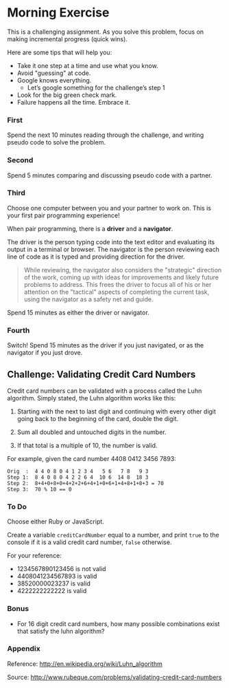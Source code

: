 # Morning Exercise

This is a challenging assignment. As you solve this problem, focus on making incremental progress (quick wins).

Here are some tips that will help you:

- Take it one step at a time and use what you know.
- Avoid "guessing" at code.
- Google knows everything.
  - Let’s google something for the challenge’s step 1
- Look for the big green check mark.
- Failure happens all the time. Embrace it.

### First

Spend the next 10 minutes reading through the challenge, and writing pseudo code to solve the problem.

### Second

Spend 5 minutes comparing and discussing pseudo code with a partner.

### Third

Choose one computer between you and your partner to work on. This is your first pair programming experience!

When pair programming, there is a **driver** and a **navigator**.

The driver is the person typing code into the text editor and evaluating its output in a terminal or browser.
The navigator is the person reviewing each line of code as it is typed and providing direction for the driver.

>While reviewing, the navigator also considers the "strategic" direction of the work, coming up with ideas for improvements and likely future problems to address. This frees the driver to focus all of his or her attention on the "tactical" aspects of completing the current task, using the navigator as a safety net and guide.

Spend 15 minutes as either the driver or navigator.

### Fourth

Switch! Spend 15 minutes as the driver if you just navigated, or as the navigator if you just drove.

## Challenge: Validating Credit Card Numbers

Credit card numbers can be validated with a process called the Luhn algorithm. Simply stated, the Luhn algorithm works like this:

1. Starting with the next to last digit and continuing with every other digit going back to the beginning of the card, double the digit.

2. Sum all doubled and untouched digits in the number.

3. If that total is a multiple of 10, the number is valid.

For example, given the card number 4408 0412 3456 7893:

```
Orig  :  4 4 0 8 0 4 1 2 3 4   5 6   7 8   9 3
Step 1:  8 4 0 8 0 4 2 2 6 4  10 6  14 8  18 3
Step 2:  8+4+0+8+0+4+2+2+6+4+1+0+6+1+4+8+1+8+3 = 70
Step 3:  70 % 10 == 0
```

### To Do
Choose either Ruby or JavaScript.

Create a variable `creditCardNumber` equal to a number, and print `true` to the console if it is a valid credit card number, `false` otherwise.

For your reference:
* 1234567890123456 is not valid
* 4408041234567893 is valid
* 38520000023237 is valid
* 4222222222222 is valid

### Bonus

* For 16 digit credit card numbers, how many possible combinations exist that satisfy the luhn algorithm?

### Appendix

Reference: http://en.wikipedia.org/wiki/Luhn_algorithm

Source: http://www.rubeque.com/problems/validating-credit-card-numbers
